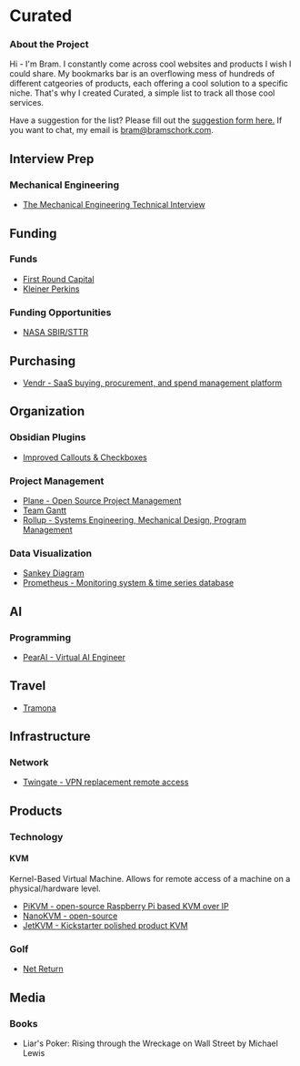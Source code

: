 # Curated

### About the Project
Hi - I'm Bram. I constantly come across cool websites and products I wish I could share. My bookmarks bar is an overflowing mess of hundreds of different catgeories of products, each offering a cool solution to a specific niche. That's why I created Curated, a simple list to track all those cool services.

Have a suggestion for the list? Please fill out the [suggestion form here.](https://form.jotform.com/250145728035049) If you want to chat, my email is [bram@bramschork.com](mailto:bram@bramschork.com).

## Interview Prep
### Mechanical Engineering
- [The Mechanical Engineering Technical Interview](https://hardwareishard.com/the-technical-interview?utm_source=substack&utm_medium=email)

## Funding
### Funds
- [First Round Capital](https://firstround.com/)
- [Kleiner Perkins](https://www.kleinerperkins.com/)

### Funding Opportunities
- [NASA SBIR/STTR](https://www.nasa.gov/sbir_sttr/phase-i/)

## Purchasing
- [Vendr - SaaS buying, procurement, and spend management platform](https://www.vendr.com/)

## Organization
### Obsidian Plugins
- [Improved Callouts & Checkboxes](https://www.reddit.com/r/ObsidianMD/comments/1fxiirm/kept_forgetting_my_callouts_and_checkboxes_so_i/)

### Project Management
- [Plane - Open Source Project Management](https://github.com/makeplane/plane)
- [Team Gantt](https://www.teamgantt.com/)
- [Rollup - Systems Engineering, Mechanical Design, Program Management](https://rollup.ai/)
### Data Visualization
- [Sankey Diagram](https://en.wikipedia.org/wiki/Sankey_diagram)
- [Prometheus - Monitoring system & time series database](https://prometheus.io/)

## AI
### Programming
- [PearAI - Virtual AI Engineer](https://trypear.ai/pricing)
## Travel
- [Tramona](https://www.tramona.com/)

## Infrastructure
### Network
- [Twingate - VPN replacement remote access](https://www.twingate.com/)


##  Products
### Technology
#### KVM
Kernel-Based Virtual Machine. Allows for remote access of a machine on a physical/hardware level.
- [PiKVM - open-source Raspberry Pi based KVM over IP](https://pikvm.org/)
- [NanoKVM - open-source](https://github.com/sipeed/NanoKVM)
- [JetKVM - Kickstarter polished product KVM](https://www.kickstarter.com/projects/jetkvm/jetkvm)
### Golf
- [Net Return](https://www.thenetreturn.com/)

## Media
### Books
- Liar's Poker: Rising through the Wreckage on Wall Street by Michael Lewis
